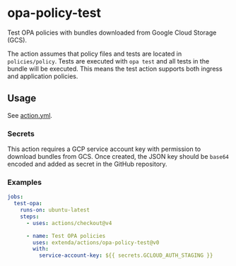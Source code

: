 # opa-policy-test

Test OPA policies with bundles downloaded from Google Cloud Storage (GCS).

The action assumes that policy files and tests are located in `policies/policy`. Tests are executed with `opa test`
and all tests in the bundle will be executed. This means the test action supports both ingress and application policies.

## Usage

See [action.yml](action.yml).

### Secrets

This action requires a GCP service account key with permission to download bundles from GCS.
Once created, the JSON key should be `base64` encoded and added as secret in the GitHub repository.

### Examples

```yaml
jobs:
  test-opa:
    runs-on: ubuntu-latest
    steps:
      - uses: actions/checkout@v4

      - name: Test OPA policies
        uses: extenda/actions/opa-policy-test@v0
        with:
          service-account-key: ${{ secrets.GCLOUD_AUTH_STAGING }}
```
